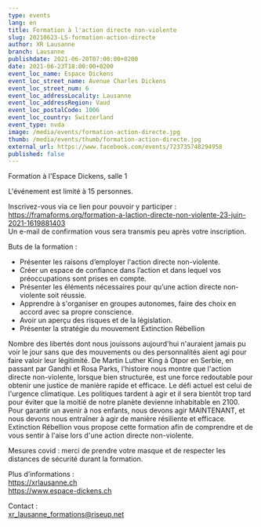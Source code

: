 ```yaml
---
type: events
lang: en
title: Formation à l'action directe non-violente
slug: 20210623-LS-formation-action-directe
author: XR Lausanne
branch: Lausanne
publishdate: 2021-06-20T07:00:00+0200
date: 2021-06-23T18:00:00+0200
event_loc_name: Espace Dickens
event_loc_street_name: Avenue Charles Dickens
event_loc_street_num: 6
event_loc_addressLocality: Lausanne
event_loc_addressRegion: Vaud
event_loc_postalCode: 1006
event_loc_country: Switzerland
event_type: nvda
image: /media/events/formation-action-directe.jpg
thumb: /media/events/thumb/formation-action-directe.jpg
external_url: https://www.facebook.com/events/723735748294958
published: false
---
```

Formation à l'Espace Dickens, salle 1

L'événement est limité à 15 personnes.

Inscrivez-vous via ce lien pour pouvoir y participer :\
<https://framaforms.org/formation-a-laction-directe-non-violente-23-juin-2021-1619881403>\
Un e-mail de confirmation vous sera transmis peu après votre inscription.

Buts de la formation :
- Présenter les raisons d’employer l'action directe non-violente.
- Créer un espace de confiance dans l’action et dans lequel vos préoccupations sont prises en compte.
- Présenter les éléments nécessaires pour qu’une action directe non-violente soit réussie.
- Apprendre à s'organiser en groupes autonomes, faire des choix en accord avec sa propre conscience.
- Avoir un aperçu des risques et de la législation.
- Présenter la stratégie du mouvement Extinction Rébellion 
  
Nombre des libertés dont nous jouissons aujourd'hui n'auraient jamais pu voir le jour sans que des mouvements ou des personnalités aient agi pour faire valoir leur légitimité. De Martin Luther King à Otpor en Serbie, en passant par Gandhi et Rosa Parks, l'histoire nous montre que l'action directe non-violente, lorsque bien structurée, est une force redoutable pour obtenir une justice de manière rapide et efficace. Le défi actuel est celui de l'urgence climatique. Les politiques tardent à agir et il sera bientôt trop tard pour éviter que la moitié de notre planète devienne inhabitable en 2100. Pour garantir un avenir à nos enfants, nous devons agir MAINTENANT, et nous devons nous entraîner à agir de manière résiliente et efficace. Extinction Rébellion vous propose cette formation afin de comprendre et de vous sentir à l'aise lors d'une action directe non-violente.

Mesures covid : merci de prendre votre masque et de respecter les distances de sécurité durant la formation.

Plus d’informations :\
<https://xrlausanne.ch>\
<https://www.espace-dickens.ch>

Contact :\
[xr_lausanne_formations@riseup.net](mailto:xr_lausanne_formations@riseup.net)
